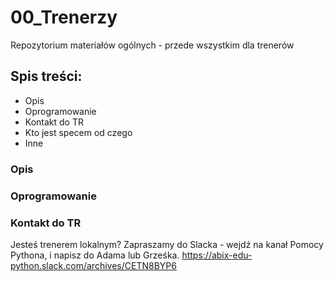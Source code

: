 # 00_Trenerzy
Repozytorium materiałów ogólnych - przede wszystkim dla trenerów

## Spis treści:
* Opis
* Oprogramowanie
* Kontakt do TR
* Kto jest specem od czego 
* Inne

### Opis

### Oprogramowanie

### Kontakt do TR

Jesteś trenerem lokalnym? Zapraszamy do Slacka - wejdź na kanał Pomocy Pythona, i napisz do Adama lub Grześka.
https://abix-edu-python.slack.com/archives/CETN8BYP6

